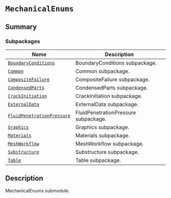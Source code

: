 # `MechanicalEnums`

<a id="summary"></a>

## Summary

### Subpackages

| Name | Description |
|------------------------------------------------------------------------------------------------------------------------------------------------------------------------|--------------------------------------|
| [`BoundaryConditions`](BoundaryConditions/index.md#module-ansys.mechanical.stubs.v242.Ansys.Mechanical.DataModel.MechanicalEnums.BoundaryConditions)                   | BoundaryConditions subpackage.       |
| [`Common`](Common/index.md#module-ansys.mechanical.stubs.v242.Ansys.Mechanical.DataModel.MechanicalEnums.Common)                                                       | Common subpackage.                   |
| [`CompositeFailure`](CompositeFailure/index.md#module-ansys.mechanical.stubs.v242.Ansys.Mechanical.DataModel.MechanicalEnums.CompositeFailure)                         | CompositeFailure subpackage.         |
| [`CondensedParts`](CondensedParts/index.md#module-ansys.mechanical.stubs.v242.Ansys.Mechanical.DataModel.MechanicalEnums.CondensedParts)                               | CondensedParts subpackage.           |
| [`CrackInitiation`](CrackInitiation/index.md#module-ansys.mechanical.stubs.v242.Ansys.Mechanical.DataModel.MechanicalEnums.CrackInitiation)                            | CrackInitiation subpackage.          |
| [`ExternalData`](ExternalData/index.md#module-ansys.mechanical.stubs.v242.Ansys.Mechanical.DataModel.MechanicalEnums.ExternalData)                                     | ExternalData subpackage.             |
| [`FluidPenetrationPressure`](FluidPenetrationPressure/index.md#module-ansys.mechanical.stubs.v242.Ansys.Mechanical.DataModel.MechanicalEnums.FluidPenetrationPressure) | FluidPenetrationPressure subpackage. |
| [`Graphics`](Graphics/index.md#module-ansys.mechanical.stubs.v242.Ansys.Mechanical.DataModel.MechanicalEnums.Graphics)                                                 | Graphics subpackage.                 |
| [`Materials`](Materials/index.md#module-ansys.mechanical.stubs.v242.Ansys.Mechanical.DataModel.MechanicalEnums.Materials)                                              | Materials subpackage.                |
| [`MeshWorkflow`](MeshWorkflow/index.md#module-ansys.mechanical.stubs.v242.Ansys.Mechanical.DataModel.MechanicalEnums.MeshWorkflow)                                     | MeshWorkflow subpackage.             |
| [`Substructure`](Substructure/index.md#module-ansys.mechanical.stubs.v242.Ansys.Mechanical.DataModel.MechanicalEnums.Substructure)                                     | Substructure subpackage.             |
| [`Table`](Table/index.md#module-ansys.mechanical.stubs.v242.Ansys.Mechanical.DataModel.MechanicalEnums.Table)                                                          | Table subpackage.                    |

<a id="description"></a>

## Description

MechanicalEnums submodule.

<!-- !! processed by numpydoc !! -->

